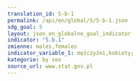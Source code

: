 ```yaml
---
translation_id: 5-b-1
permalink: /api/en/global/5/5-b-1.json
sdg_goal: 5
layout: json_en_globalne_goal_indicator
indicator: "5.b.1"
zmienne: males,females
indicator_variable_1: mężczyźni,kobiety;
kategorie: by sex
source_url: www.stat.gov.pl
---
```

